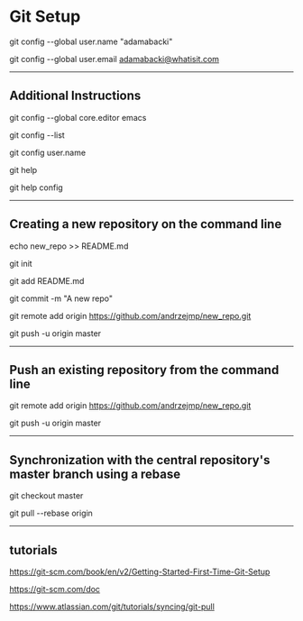 # Git Setup

git config --global user.name "adamabacki"

git config --global user.email adamabacki@whatisit.com

----------------------------------------------------
## Additional Instructions

git config --global core.editor emacs

git config --list

git config user.name

git help 

git help config

----------------------------------------------------

## Creating a new repository on the command line

echo new_repo >> README.md

git init

git add README.md

git commit -m "A new repo"

git remote add origin https://github.com/andrzejmp/new_repo.git

git push -u origin master

----------------------------------------------------

## Push an existing repository from the command line

git remote add origin https://github.com/andrzejmp/new_repo.git

git push -u origin master

-----------------------------------------------------------------

## Synchronization with the central repository's master branch using a rebase

git checkout master

git pull --rebase origin

------------------------------------------------------------------

## tutorials
   
https://git-scm.com/book/en/v2/Getting-Started-First-Time-Git-Setup
   
https://git-scm.com/doc
   
https://www.atlassian.com/git/tutorials/syncing/git-pull

